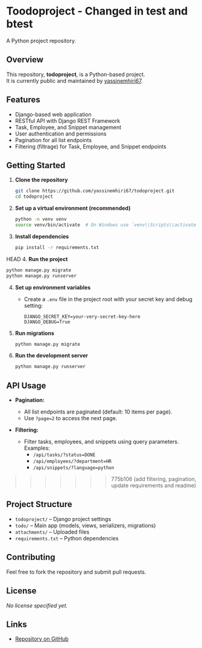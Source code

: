 # Toodoproject - Changed in test and btest

A Python project repository.

## Overview

This repository, **todoproject**, is a Python-based project.  
It is currently public and maintained by [yassinemhiri67](https://github.com/yassinemhiri67).

## Features

- Django-based web application
- RESTful API with Django REST Framework
- Task, Employee, and Snippet management
- User authentication and permissions
- Pagination for all list endpoints
- Filtering (filtrage) for Task, Employee, and Snippet endpoints

## Getting Started

1. **Clone the repository**
   ```sh
   git clone https://github.com/yassinemhiri67/todoproject.git
   cd todoproject
   ```

2. **Set up a virtual environment (recommended)**
   ```sh
   python -m venv venv
   source venv/bin/activate  # On Windows use `venv\\Scripts\\activate`
   ```

3. **Install dependencies**
   ```sh
   pip install -r requirements.txt
   ```

HEAD
4. **Run the project**
   ```sh
   python manage.py migrate
   python manage.py runserver
   ```

4. **Set up environment variables**
   - Create a `.env` file in the project root with your secret key and debug setting:
     ```
     DJANGO_SECRET_KEY=your-very-secret-key-here
     DJANGO_DEBUG=True
     ```

5. **Run migrations**
   ```sh
   python manage.py migrate
   ```

6. **Run the development server**
   ```sh
   python manage.py runserver
   ```

## API Usage

- **Pagination:**
  - All list endpoints are paginated (default: 10 items per page).
  - Use `?page=2` to access the next page.

- **Filtering:**
  - Filter tasks, employees, and snippets using query parameters. Examples:
    - `/api/tasks/?status=DONE`
    - `/api/employees/?department=HR`
    - `/api/snippets/?language=python`
>>>>>>> 775b106 (add filtering, pagination, update requirements and readme)

## Project Structure

- `todoproject/` – Django project settings
- `todo/` – Main app (models, views, serializers, migrations)
- `attachments/` – Uploaded files
- `requirements.txt` – Python dependencies

## Contributing

Feel free to fork the repository and submit pull requests.

## License

*No license specified yet.*

## Links

- [Repository on GitHub](https://github.com/yassinemhiri67/todoproject)
